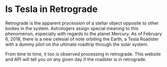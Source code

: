 # Is Tesla in Retrograde

Retrograde is the apparent procession of a stellar object opposite to other bodies in the system. Astrologers assign
special meaning to this phenomenon, especially with regards to the planet Mercury. As of February 6, 2018, there is a
new celesial of note orbiting the Earth, a Tesla Roadster with a dummy pilot on the ultimate roadtrip through the solar
system. 

From time to time, it too is observed processing in retrograde. This website and API will tell you on any given day if
the roadster is in retrograde.

